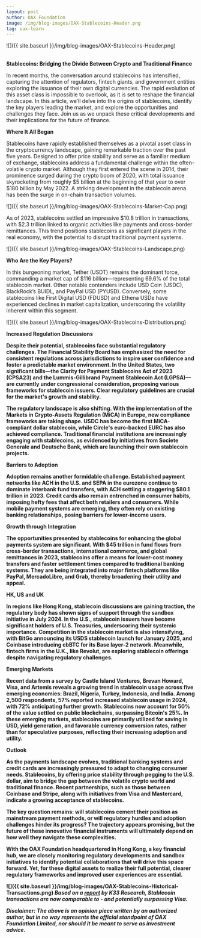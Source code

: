 ```yaml
---
layout: post
author: OAX Foundation
image: /img/blog-images/OAX-Stablecoins-Header.png
tag: oax-learn
---
```


![]({{ site.baseurl }}/img/blog-images/OAX-Stablecoins-Header.png)

<br><b>Stablecoins: Bridging the Divide Between Crypto and Traditional Finance</b>

In recent months, the conversation around stablecoins has intensified, capturing the attention of regulators, fintech giants, and government entities exploring the issuance of their own digital currencies. The rapid evolution of this asset class is impossible to overlook, as it is set to reshape the financial landscape. In this article, we’ll delve into the origins of stablecoins, identify the key players leading the market, and explore the opportunities and challenges they face. Join us as we unpack these critical developments and their implications for the future of finance.

<b>Where It All Began</b>

Stablecoins have rapidly established themselves as a pivotal asset class in the cryptocurrency landscape, gaining remarkable traction over the past five years. Designed to offer price stability and serve as a familiar medium of exchange, stablecoins address a fundamental challenge within the often-volatile crypto market. Although they first entered the scene in 2014, their prominence surged during the crypto boom of 2020, with total issuance skyrocketing from roughly $5 billion at the beginning of that year to over $180 billion by May 2022.
A striking development in the stablecoin arena has been the surge in on-chain transaction volumes. 

![]({{ site.baseurl }}/img/blog-images/OAX-Stablecoins-Market-Cap.png)

As of 2023, stablecoins settled an impressive $10.8 trillion in transactions, with $2.3 trillion linked to organic activities like payments and cross-border remittances. This trend positions stablecoins as significant players in the real economy, with the potential to disrupt traditional payment systems.

![]({{ site.baseurl }}/img/blog-images/OAX-Stablecoins-Landscape.png)

<b>Who Are the Key Players?</b>

In this burgeoning market, Tether (USDT) remains the dominant force, commanding a market cap of $116 billion—representing 69.6% of the total stablecoin market. Other notable contenders include USD Coin (USDC), BlackRock’s BUIDL, and PayPal USD (PYUSD). Conversely, some stablecoins like First Digital USD (FDUSD) and Ethena USDe have experienced declines in market capitalization, underscoring the volatility inherent within this segment.

![]({{ site.baseurl }}/img/blog-images/OAX-Stablecoins-Distribution.png)

<b>Increased Regulation Discussions<b>

Despite their potential, stablecoins face substantial regulatory challenges. The Financial Stability Board has emphasized the need for consistent regulations across jurisdictions to inspire user confidence and foster a predictable market environment. In the United States, two significant bills—the Clarity for Payment Stablecoins Act of 2023 (CPSA23) and the Lummis-Gillibrand Payment Stablecoin Act (LGPSA)—are currently under congressional consideration, proposing various frameworks for stablecoin issuers. Clear regulatory guidelines are crucial for the market's growth and stability.

The regulatory landscape is also shifting. With the implementation of the Markets in Crypto-Assets Regulation (MiCA) in Europe, new compliance frameworks are taking shape. USDC has become the first MiCA-compliant dollar stablecoin, while Circle's euro-backed EURC has also achieved compliance. Traditional financial institutions are increasingly engaging with stablecoins, as evidenced by initiatives from Societe Generale and Deutsche Bank, which are launching their own stablecoin projects.

<b>Barriers to Adoption</b>

Adoption remains another formidable challenge. Established payment networks like ACH in the U.S. and SEPA in the eurozone continue to dominate interbank fund transfers, with ACH settling a staggering $80.1 trillion in 2023. Credit cards also remain entrenched in consumer habits, imposing hefty fees that affect both retailers and consumers. While mobile payment systems are emerging, they often rely on existing banking relationships, posing barriers for lower-income users.

<b>Growth through Integration</b>

The opportunities presented by stablecoins for enhancing the global payments system are significant. With $45 trillion in fund flows from cross-border transactions, international commerce, and global remittances in 2023, stablecoins offer a means for lower-cost money transfers and faster settlement times compared to traditional banking systems. They are being integrated into major fintech platforms like PayPal, MercadoLibre, and Grab, thereby broadening their utility and appeal.

<b>HK, US and UK</b>

In regions like Hong Kong, stablecoin discussions are gaining traction, the regulatory body has shown signs of support through the sandbox initiative in July 2024. In the U.S., stablecoin issuers have become significant holders of U.S. Treasuries, underscoring their systemic importance. Competition in the stablecoin market is also intensifying, with BitGo announcing its USDS stablecoin launch for January 2025, and Coinbase introducing cbBTC for its Base layer-2 network. Meanwhile, fintech firms in the U.K., like Revolut, are exploring stablecoin offerings despite navigating regulatory challenges.

<b>Emerging Markets</b>

Recent data from a survey by Castle Island Ventures, Brevan Howard, Visa, and Artemis reveals a growing trend in stablecoin usage across five emerging economies: Brazil, Nigeria, Turkey, Indonesia, and India. Among 2,500 respondents, 57% reported increased stablecoin usage in 2024, with 72% anticipating further growth. Stablecoins now account for 50% of the value settled on public blockchains, surpassing Bitcoin's 25%. In these emerging markets, stablecoins are primarily utilized for saving in USD, yield generation, and favorable currency conversion rates, rather than for speculative purposes, reflecting their increasing adoption and utility.

<b>Outlook<b>

As the payments landscape evolves, traditional banking systems and credit cards are increasingly pressured to adapt to changing consumer needs. Stablecoins, by offering price stability through pegging to the U.S. dollar, aim to bridge the gap between the volatile crypto world and traditional finance. Recent partnerships, such as those between Coinbase and Stripe, along with initiatives from Visa and Mastercard, indicate a growing acceptance of stablecoins. 

The key question remains: will stablecoins cement their position as mainstream payment methods, or will regulatory hurdles and adoption challenges hinder its progress? The trajectory appears promising, but the future of these innovative financial instruments will ultimately depend on how well they navigate these complexities.

With the OAX Foundation headquartered in Hong Kong, a key financial hub, we are closely monitoring regulatory developments and sandbox initiatives to identify potential collaborations that will drive this space forward. Yet, for these digital assets to realize their full potential, clearer regulatory frameworks and improved user experiences are essential.

![]({{ site.baseurl }}/img/blog-images/OAX-Stablecoins-Historical-Transactions.png)
<i>Based on a <a href="https://x.com/coinmarketcap/status/1819138568079429739?s=48">report</a> by K33 Research, Stablecoin transactions are now comparable to - and potentially surpassing Visa.</i>

<i>Disclaimer: The above is an opinion piece written by an authorized author, but in no way represents the official standpoint of OAX Foundation Limited, nor should it be meant to serve as investment advice.</i>


